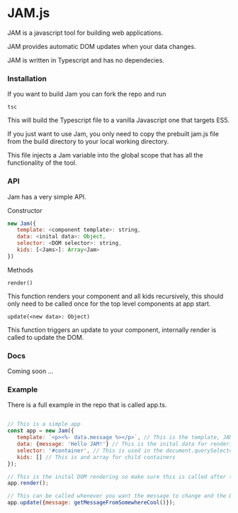 # JAM.js

JAM is a javascript tool for building web applications.

JAM provides automatic DOM updates when your data changes.

JAM is written in Typescript and has no dependecies.

### Installation

If you want to build Jam you can fork the repo and run 

```
tsc
```

This will build the Typescript file to a vanilla Javascript one
that targets ES5.

If you just want to use Jam, you only need to copy the prebuilt 
jam.js file from the build directory to your local working directory.

This file injects a Jam variable into the global scope that has
all the functionality of the tool.

### API

Jam has a very simple API.

Constructor

```javascript
new Jam({
   template: <component template>: string,
   data: <inital data>: Object,
   selector: <DOM selector>: string,
   kids: [<Jams>]: Array<Jam>
})
```

Methods

```
render()
```
This function renders your component and all kids recursively, this should only need to be called once for the top level components at app start.

```
update(<new data>: Object)
```
This function triggers an update to your component, internally render is called to update the DOM.

### Docs

Coming soon ...

### Example

There is a full example in the repo that is called app.ts.

```javascript

// This is a simple app
const app = new Jam({
   template: `<p><%- data.message %></p>`, // This is the template, JAM uses a tempalating language that is syntactically the same as _.js
   data: {message: 'Hello JAM!'} // This is the inital data for rendering
   selector: '#container', // This is used in the document.querySelector() method call to find out where to put you app
   kids: [] // This is and array for child containers
});

// This is the inital DOM rendering so make sure this is called after the DOM is loaded
app.render();

// This can be called whenever you want the message to change and the DOM will reflect the changes
app.update({message: getMessageFromSomewhereCool()});

```
